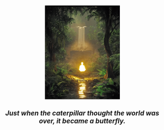 
<div align="center">
 
![giphy](ezgif-196b795ddb0892.gif)

## <em> Just when the caterpillar thought the world was over, it became a butterfly. </em>

 <br/>
 </div>